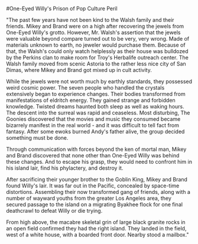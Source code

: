 #One-Eyed Willy's Prison of Pop Culture Peril

"The past few years have not been kind to the Walsh family and their friends. Mikey and Brand were on a high after recovering the jewels from One-Eyed Willy's grotto. However, Mr. Walsh's assertion that the jewels were valuable beyond compare turned out to be very, very wrong. Made of materials unknown to earth, no jeweler would purchase them. Because of that, the Walsh's could only watch helplessly as their house was bulldozed by the Perkins clan to make room for Troy's Herbalife outreach center. The Walsh family moved from scenic Astoria to the rather less nice city of San Dimas, where Mikey and Brand got mixed up in cult activity.

While the jewels were not worth much by earthly standards, they possessed weird cosmic power. The seven people who handled the crystals extensively began to experience changes. Their bodies transformed from manifestations of eldritch energy. They gained strange and forbidden knowledge. Twisted dreams haunted both sleep as well as waking hours. The descent into the surreal was rapid and ceaseless. Most disturbing, The Goonies discovered that the movies and music they consumed became bizarrely manifest in the real world - and it was difficult to tell fact from fantasy. After some ewoks burned Andy's father alive, the group decided something must be done.

Through communication with forces beyond the ken of mortal man, Mikey and Brand discovered that none other than One-Eyed Willy was behind these changes. And to escape his grasp, they would need to confront him in his island lair, find his phylactery, and destroy it.

After sacrificing their younger brother to the Goblin King, Mikey and Brand found Willy's lair. It was far out in the Pacific, concealed by space-time distortions. Assembling their now transformed gang of friends, along with a number of wayward youths from the greater Los Angeles area, they secured passage to the island on a migrating Byakhee flock for one final deathcrawl to defeat Willy or die trying.

From high above, the macabre skeletal grin of large black granite rocks in an open field confirmed they had the right island. They landed in the field, west of a white house, with a boarded front door. Nearby stood a mailbox."


